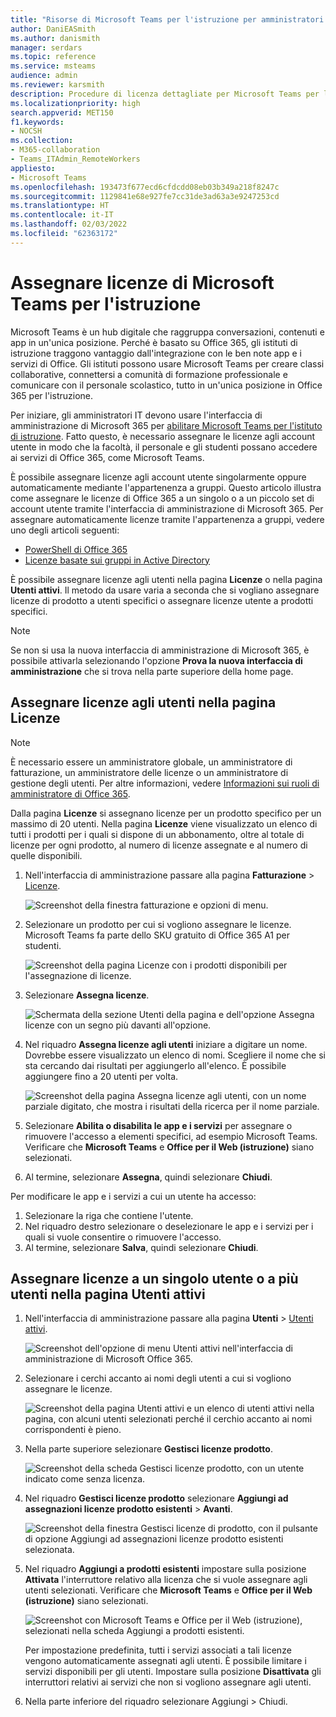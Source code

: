 ```yaml
---
title: "Risorse di Microsoft Teams per l'istruzione per amministratori: assegnare licenze di Teams per l’istruzione"
author: DaniEASmith
ms.author: danismith
manager: serdars
ms.topic: reference
ms.service: msteams
audience: admin
ms.reviewer: karsmith
description: Procedure di licenza dettagliate per Microsoft Teams per l'istruzione.
ms.localizationpriority: high
search.appverid: MET150
f1.keywords:
- NOCSH
ms.collection:
- M365-collaboration
- Teams_ITAdmin_RemoteWorkers
appliesto:
- Microsoft Teams
ms.openlocfilehash: 193473f677ecd6cfdcdd08eb03b349a218f8247c
ms.sourcegitcommit: 1129841e68e927fe7cc31de3ad63a3e9247253cd
ms.translationtype: HT
ms.contentlocale: it-IT
ms.lasthandoff: 02/03/2022
ms.locfileid: "62363172"
---
```

# <a name="assign-microsoft-teams-licenses-for-edu"></a>Assegnare licenze di Microsoft Teams per l'istruzione

Microsoft Teams è un hub digitale che raggruppa conversazioni, contenuti e app in un'unica posizione. Perché è basato su Office 365, gli istituti di istruzione traggono vantaggio dall'integrazione con le ben note app e i servizi di Office. Gli istituti possono usare Microsoft Teams per creare classi collaborative, connettersi a comunità di formazione professionale e comunicare con il personale scolastico, tutto in un'unica posizione in Office 365 per l'istruzione.

Per iniziare, gli amministratori IT devono usare l'interfaccia di amministrazione di Microsoft 365 per [abilitare Microsoft Teams per l'istituto di istruzione](/microsoft-365/education/intune-edu-trial/enable-microsoft-teams).
Fatto questo, è necessario assegnare le licenze agli account utente in modo che la facoltà, il personale e gli studenti possano accedere ai servizi di Office 365, come Microsoft Teams.

È possibile assegnare licenze agli account utente singolarmente oppure automaticamente mediante l'appartenenza a gruppi. Questo articolo illustra come assegnare le licenze di Office 365 a un singolo o a un piccolo set di account utente tramite l'interfaccia di amministrazione di Microsoft 365. Per assegnare automaticamente licenze tramite l'appartenenza a gruppi, vedere uno degli articoli seguenti:

- [PowerShell di Office 365](/office365/enterprise/powershell/assign-licenses-to-user-accounts-with-office-365-powershell)
- [Licenze basate sui gruppi in Active Directory](/azure/active-directory/users-groups-roles/licensing-groups-assign)

È possibile assegnare licenze agli utenti nella pagina **Licenze** o nella pagina **Utenti attivi**. Il metodo da usare varia a seconda che si vogliano assegnare licenze di prodotto a utenti specifici o assegnare licenze utente a prodotti specifici.

> [!NOTE]
> Se non si usa la nuova interfaccia di amministrazione di Microsoft 365, è possibile attivarla selezionando l'opzione **Prova la nuova interfaccia di amministrazione** che si trova nella parte superiore della home page.

## <a name="assign-licenses-to-users-on-the-licenses-page"></a>Assegnare licenze agli utenti nella pagina Licenze

> [!NOTE]
> È necessario essere un amministratore globale, un amministratore di fatturazione, un amministratore delle licenze o un amministratore di gestione degli utenti. Per altre informazioni, vedere [Informazioni sui ruoli di amministratore di Office 365](/microsoft-365/admin/add-users/about-admin-roles).

Dalla pagina **Licenze** si assegnano licenze per un prodotto specifico per un massimo di 20 utenti. Nella pagina **Licenze** viene visualizzato un elenco di tutti i prodotti per i quali si dispone di un abbonamento, oltre al totale di licenze per ogni prodotto, al numero di licenze assegnate e al numero di quelle disponibili.

1. Nell'interfaccia di amministrazione passare alla pagina **Fatturazione** > [Licenze](https://go.microsoft.com/fwlink/p/?linkid=842264).

   ![Screenshot della finestra fatturazione e opzioni di menu.](media/EDU-Lic-Billing-License.png)
2. Selezionare un prodotto per cui si vogliono assegnare le licenze. Microsoft Teams fa parte dello SKU gratuito di Office 365 A1 per studenti.

   ![Screenshot della pagina Licenze con i prodotti disponibili per l'assegnazione di licenze.](media/EDU-Lic-Licenses-Products.png)
3. Selezionare **Assegna licenze**.

   ![Schermata della sezione Utenti della pagina e dell'opzione Assegna licenze con un segno più davanti all'opzione.](media/EDU-Lic-Assign-Licenses.png)
4. Nel riquadro **Assegna licenze agli utenti** iniziare a digitare un nome. Dovrebbe essere visualizzato un elenco di nomi. Scegliere il nome che si sta cercando dai risultati per aggiungerlo all'elenco. È possibile aggiungere fino a 20 utenti per volta.

   ![Screenshot della pagina Assegna licenze agli utenti, con un nome parziale digitato, che mostra i risultati della ricerca per il nome parziale.](media/EDU-Lic-Assign-Licenses-Users.png)
5. Selezionare **Abilita o disabilita le app e i servizi** per assegnare o rimuovere l'accesso a elementi specifici, ad esempio Microsoft Teams. Verificare che **Microsoft Teams** e **Office per il Web (istruzione)** siano selezionati.
6. Al termine, selezionare **Assegna**, quindi selezionare **Chiudi**.

Per modificare le app e i servizi a cui un utente ha accesso:

1. Selezionare la riga che contiene l'utente.
1. Nel riquadro destro selezionare o deselezionare le app e i servizi per i quali si vuole consentire o rimuovere l'accesso.
1. Al termine, selezionare **Salva**, quindi selezionare **Chiudi**.

## <a name="assign-licenses-to-an-individual-or-multiple-users-on-the-active-users-page"></a>Assegnare licenze a un singolo utente o a più utenti nella pagina Utenti attivi

1. Nell'interfaccia di amministrazione passare alla pagina **Utenti** > [Utenti attivi](https://go.microsoft.com/fwlink/p/?linkid=834822).

   ![Screenshot dell'opzione di menu Utenti attivi nell'interfaccia di amministrazione di Microsoft Office 365.](media/EDU-Lic-Active-Users.png)
2. Selezionare i cerchi accanto ai nomi degli utenti a cui si vogliono assegnare le licenze.

   ![Screenshot della pagina Utenti attivi e un elenco di utenti attivi nella pagina, con alcuni utenti selezionati perché il cerchio accanto ai nomi corrispondenti è pieno.](media/EDU-Lic-Active-Users-List.png)
3. Nella parte superiore selezionare **Gestisci licenze prodotto**.

   ![Screenshot della scheda Gestisci licenze prodotto, con un utente indicato come senza licenza.](media/EDU-Lic-Manage-Product-Licenses.png)
4. Nel riquadro **Gestisci licenze prodotto** selezionare **Aggiungi ad assegnazioni licenze prodotto esistenti** > **Avanti**.

   ![Screenshot della finestra Gestisci licenze di prodotto, con il pulsante di opzione Aggiungi ad assegnazioni licenze prodotto esistenti selezionata.](media/EDU-Lic-Add-Existing-Product.png)
5. Nel riquadro **Aggiungi a prodotti esistenti** impostare sulla posizione **Attivata** l'interruttore relativo alla licenza che si vuole assegnare agli utenti selezionati. Verificare che **Microsoft Teams** e **Office per il Web (istruzione)** siano selezionati.

   ![Screenshot con Microsoft Teams e Office per il Web (istruzione), selezionati nella scheda Aggiungi a prodotti esistenti.](media/EDU-Lic-Add-Existing-Products.png)

   Per impostazione predefinita, tutti i servizi associati a tali licenze vengono automaticamente assegnati agli utenti. È possibile limitare i servizi disponibili per gli utenti. Impostare sulla posizione **Disattivata** gli interruttori relativi ai servizi che non si vogliono assegnare agli utenti.
6. Nella parte inferiore del riquadro selezionare Aggiungi > Chiudi.